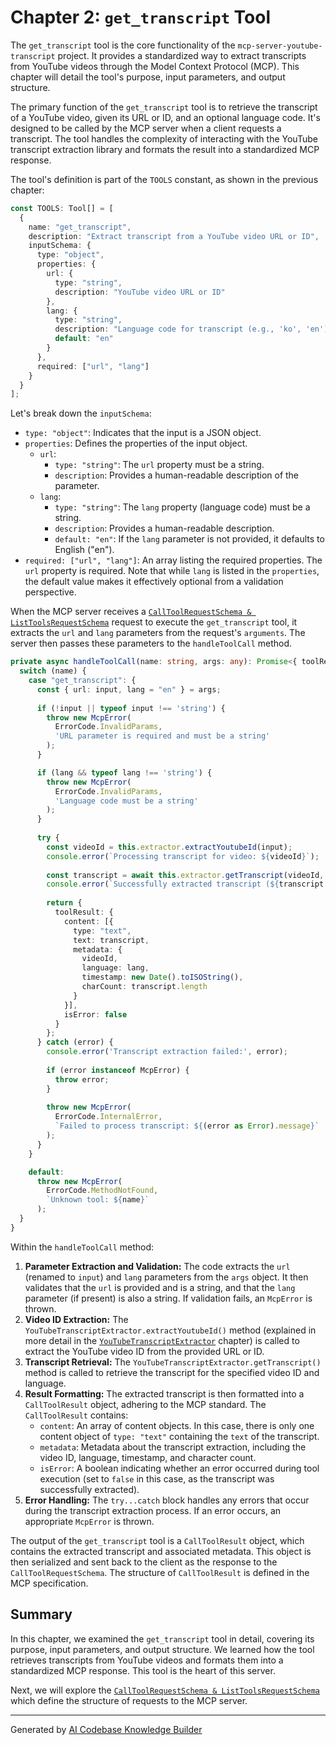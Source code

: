 # Chapter 2: `get_transcript` Tool

The `get_transcript` tool is the core functionality of the `mcp-server-youtube-transcript` project. It provides a standardized way to extract transcripts from YouTube videos through the Model Context Protocol (MCP). This chapter will detail the tool's purpose, input parameters, and output structure.

The primary function of the `get_transcript` tool is to retrieve the transcript of a YouTube video, given its URL or ID, and an optional language code. It's designed to be called by the MCP server when a client requests a transcript. The tool handles the complexity of interacting with the YouTube transcript extraction library and formats the result into a standardized MCP response.

The tool's definition is part of the `TOOLS` constant, as shown in the previous chapter:

```typescript
const TOOLS: Tool[] = [
  {
    name: "get_transcript",
    description: "Extract transcript from a YouTube video URL or ID",
    inputSchema: {
      type: "object",
      properties: {
        url: {
          type: "string",
          description: "YouTube video URL or ID"
        },
        lang: {
          type: "string",
          description: "Language code for transcript (e.g., 'ko', 'en')",
          default: "en"
        }
      },
      required: ["url", "lang"]
    }
  }
];
```

Let's break down the `inputSchema`:

*   `type: "object"`: Indicates that the input is a JSON object.
*   `properties`: Defines the properties of the input object.
    *   `url`:
        *   `type: "string"`: The `url` property must be a string.
        *   `description`: Provides a human-readable description of the parameter.
    *   `lang`:
        *   `type: "string"`: The `lang` property (language code) must be a string.
        *   `description`:  Provides a human-readable description.
        *   `default: "en"`: If the `lang` parameter is not provided, it defaults to English ("en").
*   `required: ["url", "lang"]`: An array listing the required properties. The `url` property is required. Note that while `lang` is listed in the `properties`, the default value makes it effectively optional from a validation perspective.

When the MCP server receives a [`CallToolRequestSchema & ListToolsRequestSchema`](03_calltoolrequestschema___listtoolsrequestschema_.md) request to execute the `get_transcript` tool, it extracts the `url` and `lang` parameters from the request's `arguments`. The server then passes these parameters to the `handleToolCall` method.

```typescript
private async handleToolCall(name: string, args: any): Promise<{ toolResult: CallToolResult }> {
  switch (name) {
    case "get_transcript": {
      const { url: input, lang = "en" } = args;
      
      if (!input || typeof input !== 'string') {
        throw new McpError(
          ErrorCode.InvalidParams,
          'URL parameter is required and must be a string'
        );
      }

      if (lang && typeof lang !== 'string') {
        throw new McpError(
          ErrorCode.InvalidParams,
          'Language code must be a string'
        );
      }
      
      try {
        const videoId = this.extractor.extractYoutubeId(input);
        console.error(`Processing transcript for video: ${videoId}`);
        
        const transcript = await this.extractor.getTranscript(videoId, lang);
        console.error(`Successfully extracted transcript (${transcript.length} chars)`);
        
        return {
          toolResult: {
            content: [{
              type: "text",
              text: transcript,
              metadata: {
                videoId,
                language: lang,
                timestamp: new Date().toISOString(),
                charCount: transcript.length
              }
            }],
            isError: false
          }
        };
      } catch (error) {
        console.error('Transcript extraction failed:', error);
        
        if (error instanceof McpError) {
          throw error;
        }
        
        throw new McpError(
          ErrorCode.InternalError,
          `Failed to process transcript: ${(error as Error).message}`
        );
      }
    }

    default:
      throw new McpError(
        ErrorCode.MethodNotFound,
        `Unknown tool: ${name}`
      );
  }
}
```

Within the `handleToolCall` method:

1.  **Parameter Extraction and Validation:** The code extracts the `url` (renamed to `input`) and `lang` parameters from the `args` object. It then validates that the `url` is provided and is a string, and that the `lang` parameter (if present) is also a string. If validation fails, an `McpError` is thrown.
2.  **Video ID Extraction:** The `YouTubeTranscriptExtractor.extractYoutubeId()` method (explained in more detail in the [`YouTubeTranscriptExtractor`](04_youtubetranscriptextractor_.md) chapter) is called to extract the YouTube video ID from the provided URL or ID.
3.  **Transcript Retrieval:** The `YouTubeTranscriptExtractor.getTranscript()` method is called to retrieve the transcript for the specified video ID and language.
4.  **Result Formatting:** The extracted transcript is then formatted into a `CallToolResult` object, adhering to the MCP standard. The `CallToolResult` contains:
    *   `content`: An array of content objects. In this case, there is only one content object of `type: "text"` containing the `text` of the transcript.
    *   `metadata`: Metadata about the transcript extraction, including the video ID, language, timestamp, and character count.
    *   `isError`: A boolean indicating whether an error occurred during tool execution (set to `false` in this case, as the transcript was successfully extracted).
5.  **Error Handling:** The `try...catch` block handles any errors that occur during the transcript extraction process. If an error occurs, an appropriate `McpError` is thrown.

The output of the `get_transcript` tool is a `CallToolResult` object, which contains the extracted transcript and associated metadata. This object is then serialized and sent back to the client as the response to the `CallToolRequestSchema`.  The structure of `CallToolResult` is defined in the MCP specification.

## Summary

In this chapter, we examined the `get_transcript` tool in detail, covering its purpose, input parameters, and output structure. We learned how the tool retrieves transcripts from YouTube videos and formats them into a standardized MCP response. This tool is the heart of this server.

Next, we will explore the [`CallToolRequestSchema & ListToolsRequestSchema`](03_calltoolrequestschema___listtoolsrequestschema_.md) which define the structure of requests to the MCP server.


---

Generated by [AI Codebase Knowledge Builder](https://github.com/The-Pocket/Tutorial-Codebase-Knowledge)